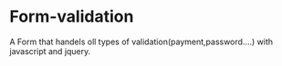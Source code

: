 # Form-validation
A Form that handels oll types of validation(payment,password....) with javascript and jquery.
